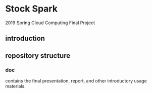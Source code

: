 # Stock Spark

2019 Spring Cloud Computing Final Project

## introduction

## repository structure

### doc
contains the final presentation, report, and other introductory usage materials.